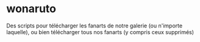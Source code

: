 # wonaruto
Des scripts pour télécharger les fanarts de notre galerie (ou n'importe laquelle), ou bien télécharger tous nos fanarts (y compris ceux supprimés)
